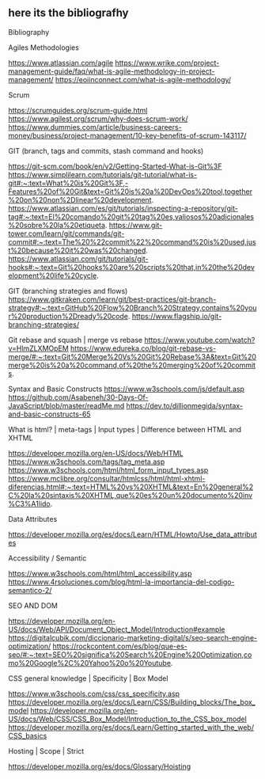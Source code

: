 ## here its the bibliografhy

Bibliography

Agiles Methodologies


https://www.atlassian.com/agile
https://www.wrike.com/project-management-guide/faq/what-is-agile-methodology-in-project-management/
https://eoiinconnect.com/what-is-agile-methodology/

Scrum

https://scrumguides.org/scrum-guide.html
https://www.agilest.org/scrum/why-does-scrum-work/
https://www.dummies.com/article/business-careers-money/business/project-management/10-key-benefits-of-scrum-143117/


GIT (branch, tags and commits, stash command and hooks)

https://git-scm.com/book/en/v2/Getting-Started-What-is-Git%3F
https://www.simplilearn.com/tutorials/git-tutorial/what-is-git#:~:text=What%20is%20Git%3F,-Features%20of%20Git&text=Git%20is%20a%20DevOps%20tool,together%20on%20non%2Dlinear%20development.
https://www.atlassian.com/es/git/tutorials/inspecting-a-repository/git-tag#:~:text=El%20comando%20git%20tag%20es,valiosos%20adicionales%20sobre%20la%20etiqueta.
https://www.git-tower.com/learn/git/commands/git-commit#:~:text=The%20%22commit%22%20command%20is%20used,just%20because%20it%20was%20changed.
https://www.atlassian.com/git/tutorials/git-hooks#:~:text=Git%20hooks%20are%20scripts%20that,in%20the%20development%20life%20cycle.

GIT (branching strategies and flows)
https://www.gitkraken.com/learn/git/best-practices/git-branch-strategy#:~:text=GitHub%20Flow%20Branch%20Strategy,contains%20your%20production%2Dready%20code.
https://www.flagship.io/git-branching-strategies/

Git rebase and squash | merge vs rebase
https://www.youtube.com/watch?v=HlmZLXMOpEM
https://www.edureka.co/blog/git-rebase-vs-merge/#:~:text=Git%20Merge%20Vs%20Git%20Rebase%3A&text=Git%20merge%20is%20a%20command,of%20the%20merging%20of%20commits.

Syntax and Basic Constructs
https://www.w3schools.com/js/default.asp
https://github.com/Asabeneh/30-Days-Of-JavaScript/blob/master/readMe.md
https://dev.to/dillionmegida/syntax-and-basic-constructs-65


What is html? | meta-tags | Input types | Difference between HTML and XHTML

https://developer.mozilla.org/en-US/docs/Web/HTML
https://www.w3schools.com/tags/tag_meta.asp
https://www.w3schools.com/html/html_form_input_types.asp
https://www.mclibre.org/consultar/htmlcss/html/html-xhtml-diferencias.html#:~:text=HTML%20vs%20XHTML&text=En%20general%2C%20la%20sintaxis%20XHTML,que%20es%20un%20documento%20inv%C3%A1lido.

Data Attributes 

https://developer.mozilla.org/es/docs/Learn/HTML/Howto/Use_data_attributes


Accessibility / Semantic 

https://www.w3schools.com/html/html_accessibility.asp
https://www.4rsoluciones.com/blog/html-la-importancia-del-codigo-semantico-2/


SEO AND DOM 

https://developer.mozilla.org/en-US/docs/Web/API/Document_Object_Model/Introduction#example
https://digitalcubik.com/diccionario-marketing-digital/s/seo-search-engine-optimization/
https://rockcontent.com/es/blog/que-es-seo/#:~:text=SEO%20significa%20Search%20Engine%20Optimization,como%20Google%2C%20Yahoo%20o%20Youtube.


CSS general knowledge | Specificity | Box Model

https://www.w3schools.com/css/css_specificity.asp
https://developer.mozilla.org/es/docs/Learn/CSS/Building_blocks/The_box_model
https://developer.mozilla.org/en-US/docs/Web/CSS/CSS_Box_Model/Introduction_to_the_CSS_box_model
https://developer.mozilla.org/es/docs/Learn/Getting_started_with_the_web/CSS_basics

Hosting | Scope | Strict 

https://developer.mozilla.org/es/docs/Glossary/Hoisting
